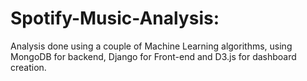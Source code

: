 # Spotify-Music-Analysis:

Analysis done using a couple of Machine Learning algorithms, using MongoDB for backend, Django for Front-end and D3.js for dashboard creation.
